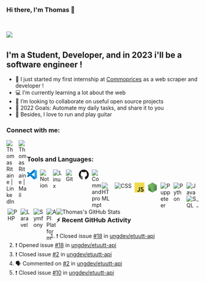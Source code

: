 ### Hi there, I'm Thomas 👋

<br />

![](https://img.shields.io/badge/Available%20for%20hire-Not%20now%20%E2%8F%B3-critical)

## I'm a Student, Developer, and in 2023 i'll be a software engineer !

- 👔 I just started my first internship at [Commoprices](https://commoprices.com/en) as a web scraper and developer !
- 💻 I’m currently learning a lot about the web
- 🤝 I’m looking to collaborate on useful open source projects
- 🎯 2022 Goals: Automate my daily tasks, and share it to you
- 🐣 Besides, I love to run and play guitar

### Connect with me:

[<img align="left" alt="Thomas Ritaine | LinkedIn" width="22px" src="https://cdn.jsdelivr.net/npm/simple-icons@v3/icons/linkedin.svg" />](https://www.linkedin.com/in/thomas-ritaine/)
[<img align="left" width="22px" style="margin-left:10px" alt="Thomas Ritaine | Mail" src="https://svgsilh.com/svg/146039.svg" />](mailto:thomas.ritaine@outlook.com)

<br />

### Tools and Languages:

<img align="left" width="26px" alt="Visual Studio Code" title="Visual Studio Code" src="https://raw.githubusercontent.com/github/explore/80688e429a7d4ef2fca1e82350fe8e3517d3494d/topics/visual-studio-code/visual-studio-code.png" />
<img align="left" width="26px" style="margin-left:8px" alt="Notion" title="Notion" src="https://cdn.worldvectorlogo.com/logos/notion-logo-1.svg" />
<img align="left" width="26px" style="margin-left:8px" alt="Linux" title="Linux" src="https://upload.wikimedia.org/wikipedia/commons/thumb/2/2b/Tux-simple.svg/154px-Tux-simple.svg.png" />
<img align="left" width="26px" style="margin-left:8px" alt="Git" title="Git" src="https://assets.stickpng.com/images/5847f981cef1014c0b5e48be.png" />
<img align="left" width="26px" style="margin-left:8px" alt="GitHub" title="GitHub" src="https://raw.githubusercontent.com/github/explore/78df643247d429f6cc873026c0622819ad797942/topics/github/github.png" />
<img align="left" width="26px" style="margin-left:8px" alt="Command prompt" title="Command prompt" src="https://cdn-icons-png.flaticon.com/512/0/655.png" />
<br />
<br />
<img align="left" width="26px" alt="HTML" title="HTML" src="https://cdn-icons-png.flaticon.com/512/732/732212.png" />
<img align="left" height="26px" style="margin-left:8px" alt="CSS" title="CSS" src="https://cdn-icons-png.flaticon.com/512/732/732190.png" />
<img align="left" width="26px" style="margin-left:8px" alt="JavaScript" title="JavaScript" src="https://raw.githubusercontent.com/github/explore/80688e429a7d4ef2fca1e82350fe8e3517d3494d/topics/javascript/javascript.png" />
<img align="left" width="26px" style="margin-left:8px" alt="Node.js" title="Node.js" src="https://raw.githubusercontent.com/github/explore/80688e429a7d4ef2fca1e82350fe8e3517d3494d/topics/nodejs/nodejs.png" />
<img align="left" width="26px" style="margin-left:8px" alt="Puppeteer" title="Puppeteer" src="https://seeklogo.com/images/P/puppeteer-logo-254C5F1692-seeklogo.com.png" />
<img align="left" width="26px" style="margin-left:8px" alt="Python" title="Python" src="https://cdn-icons.flaticon.com/png/512/3098/premium/3098090.png?token=exp=1633786622~hmac=0291ad0bda6c0b87e2f69f076fdef1ce" />
<img align="left" width="26px" style="margin-left:8px" alt="Java" title="Java" src="https://cdn-icons.flaticon.com/png/512/3291/premium/3291669.png?token=exp=1633786687~hmac=f8dc2914ad003432d593d0a8baad854a" />
<img align="left" width="26px" style="margin-left:8px" alt="SQL" title="SQL" src="https://cdn-icons.flaticon.com/png/512/4669/premium/4669765.png?token=exp=1633786241~hmac=403d06efebc4d9dc704df9cfece11f48" />
<img align="left" width="26px" style="margin-left:3px" alt="PHP" title="PHP" src="https://cdn-icons-png.flaticon.com/512/2535/2535532.png" />
<img align="left" width="26px" style="margin-left:8px" alt="Laravel" title="Laravel" src="https://upload.wikimedia.org/wikipedia/commons/thumb/9/9a/Laravel.svg/1200px-Laravel.svg.png" />
<img align="left" width="26px" style="margin-left:8px" alt="Symfony" title="Symfony" src="https://seeklogo.com/images/S/symfony-logo-AA34C8FC16-seeklogo.com.png" />
<img align="left" width="26px" style="margin-left:8px" alt="API Platform" title="API Platform" src="https://api-platform.com/static/74e20e175f4d908bbc0f1e2af28d3d66/Logo_Circle%20webby%20blue.svg" />
<br />
<br />

---

<img align="left" alt="Thomas's GitHub Stats" src="https://github-readme-stats.vercel.app/api?username=thomasritaine&show_icons=true&hide_border=true" />

---

### ⚡ Recent GitHub Activity
<!--START_SECTION:activity-->
1. ❗️ Closed issue [#18](https://github.com/ungdev/etuutt-api/issues/18) in [ungdev/etuutt-api](https://github.com/ungdev/etuutt-api)
2. ❗️ Opened issue [#18](https://github.com/ungdev/etuutt-api/issues/18) in [ungdev/etuutt-api](https://github.com/ungdev/etuutt-api)
3. ❗️ Closed issue [#2](https://github.com/ungdev/etuutt-api/issues/2) in [ungdev/etuutt-api](https://github.com/ungdev/etuutt-api)
4. 🗣 Commented on [#2](https://github.com/ungdev/etuutt-api/issues/2) in [ungdev/etuutt-api](https://github.com/ungdev/etuutt-api)
5. ❗️ Closed issue [#10](https://github.com/ungdev/etuutt-api/issues/10) in [ungdev/etuutt-api](https://github.com/ungdev/etuutt-api)
<!--END_SECTION:activity-->
